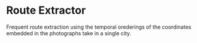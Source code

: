 # Route Extractor

Frequent route extraction using the temporal orederings of the coordinates embedded in the photographs take in a single city.
